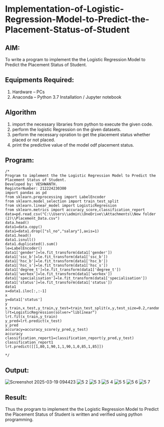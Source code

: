 # Implementation-of-Logistic-Regression-Model-to-Predict-the-Placement-Status-of-Student

## AIM:
To write a program to implement the the Logistic Regression Model to Predict the Placement Status of Student.

## Equipments Required:
1. Hardware – PCs
2. Anaconda – Python 3.7 Installation / Jupyter notebook

## Algorithm
1. import the necessary libraries from python to execute the given code.
2. perform the logistic Regression on the given datasets.
3. perform the necessary opration to get the placement status whether placed or not placed.
4. print the predictive value of the model odf placement status.

## Program:
```
/*
Program to implement the the Logistic Regression Model to Predict the Placement Status of Student.
Developed by: VESHWANTH.
RegisterNumber: 212224230300
import pandas as pd
from sklearn.preprocessing import LabelEncoder
from sklearn.model_selection import train_test_split
from sklearn.linear_model import LogisticRegression
from sklearn.metrics import accuracy_score,classification_report
data=pd.read_csv("C:\\Users\\admin\\OneDrive\\Attachments\\New folder (2)\\Placement_Data.csv")
data.head()
data1=data.copy()
data1=data1.drop(["sl_no","salary"],axis=1)
data1.head()
data1.isnull()
data1.duplicated().sum()
le=LabelEncoder()
data1['gender']=le.fit_transform(data1['gender'])
data1['ssc_b']=le.fit_transform(data1['ssc_b'])
data1['hsc_b']=le.fit_transform(data1['hsc_b'])
data1['hsc_s']=le.fit_transform(data1['hsc_s'])
data1['degree_t']=le.fit_transform(data1['degree_t'])
data1['workex']=le.fit_transform(data1['workex'])
data1['specialisation']=le.fit_transform(data1['specialisation'])
data1['status']=le.fit_transform(data1['status'])
data1
x=data1.iloc[:,:-1]
x
y=data1['status']
y
x_train,x_test,y_train,y_test=train_test_split(x,y,test_size=0.2,random_state=0)
lrt=LogisticRegression(solver="liblinear")
lrt.fit(x_train,y_train)
y_pred=lrt.predict(x_test)
y_pred
accuracy=accuracy_score(y_pred,y_test)
accuracy
classification_report1=classification_report(y_pred,y_test)
classification_report1
lrt.predict([[1,80,1,90,1,1,90,1,0,85,1,85]])

*/
```

## Output:
![Screenshot 2025-03-19 094423](https://github.com/user-attachments/assets/b6889410-47fc-4597-9b26-824056cde9f3)
![5 2](https://github.com/user-attachments/assets/66434e91-3bba-4258-ad36-ee675da0e6c5)
![5 3](https://github.com/user-attachments/assets/1012a9a3-ad57-4b55-ae35-f9624bd56c90)
![5 4](https://github.com/user-attachments/assets/4b804567-097d-4265-b119-0c80d31f1e65)
![5 5](https://github.com/user-attachments/assets/cf89d744-7a52-40c4-ae27-3365c8166920)
![5 6](https://github.com/user-attachments/assets/ea090c27-3132-407b-844d-489d070f7cff)
![5 7](https://github.com/user-attachments/assets/609d424c-3dc3-4500-aa2e-f233cafc6e14)



## Result:
Thus the program to implement the the Logistic Regression Model to Predict the Placement Status of Student is written and verified using python programming.
